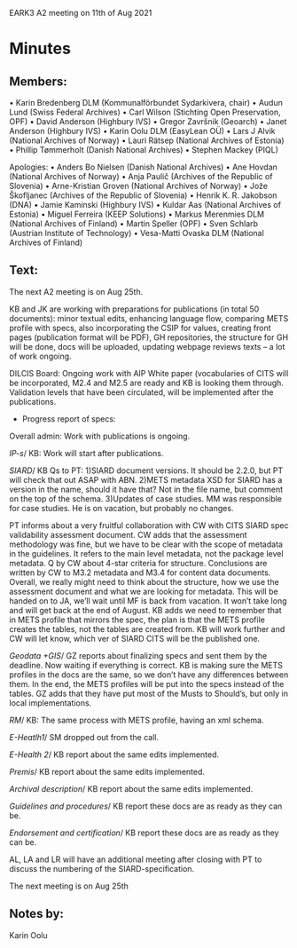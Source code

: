 EARK3 A2 meeting on 11th of Aug 2021

# Minutes

## Members:

• Karin Bredenberg DLM (Kommunalförbundet Sydarkivera, chair)
 • Audun Lund (Swiss Federal Archives)
• Carl Wilson (Stichting Open Preservation, OPF)
• David Anderson (Highbury IVS)
• Gregor Završnik (Geoarch)
• Janet Anderson (Highbury IVS)
• Karin Oolu DLM (EasyLean OÜ)
• Lars J Alvik (National Archives of Norway)
• Lauri Rätsep (National Archives of Estonia)
• Phillip Tømmerholt (Danish National Archives)
• Stephen Mackey (PIQL)

Apologies: 
• Anders Bo Nielsen (Danish National Archives)
• Ane Hovdan (National Archives of Norway)
• Anja Paulič (Archives of the Republic of Slovenia) 
• Arne-Kristian Groven (National Archives of Norway) 
• Jože Škofljanec (Archives of the Republic of Slovenia)
• Henrik K. R. Jakobson (DNA)
• Jamie Kaminski (Highbury IVS)
• Kuldar Aas (National Archives of Estonia)
• Miguel Ferreira (KEEP Solutions)
• Markus Merenmies DLM (National Archives of Finland)
• Martin Speller (OPF) 
• Sven Schlarb (Austrian Institute of Technology)
• Vesa-Matti Ovaska DLM (National Archives of Finland)



## Text: 

The next A2 meeting is on Aug 25th.

KB and JK are working with preparations for publications (in total 50 documents): minor textual edits, enhancing language flow, comparing METS profile with specs, also incorporating the CSIP for values,  creating front pages (publication format will be PDF), GH repositories, the structure for GH will be done, docs will be uploaded, updating webpage reviews texts – a lot of work ongoing.

DILCIS Board: Ongoing work with AIP White paper (vocabularies of CITS will be incorporated, M2.4 and M2.5 are ready and KB is looking them through. Validation levels that have been circulated, will be implemented after the publications.


- Progress report of specs:

Overall admin: Work with publications is ongoing. 

*IP-s*/ KB: Work will start after publications. 
                                                                                                               
*SIARD*/ KB Qs to PT: 1)SIARD document versions. It should be 2.2.0, but PT will check that out ASAP with ABN. 2)METS metadata XSD for SIARD has a version in the name, should it have that? Not in the file name, but comment on the top of the schema. 3)Updates of case studies. MM was responsible for case studies. He is on vacation, but probably no changes. 

PT informs about a very fruitful collaboration with CW with CITS SIARD spec validability assessment document. CW adds that the assessment methodology was fine, but we have to be clear with the scope of metadata in the guidelines. It refers to the main level metadata, not the package level metadata.  Q by CW about 4-star criteria for structure.  Conclusions are written by CW to M3.2 metadata and M3.4 for content data documents. Overall, we really might need to think about the structure, how we use the assessment document and what we are looking for metadata. This will be handed on to JA, we’ll wait until MF is back from vacation. It won’t take long and will get back at the end of August. KB adds we need to remember that in METS profile that mirrors the spec, the plan is that the METS profile creates the tables, not the tables are created from.  KB will work further and CW will let know, which ver of SIARD CITS will be the published one. 

*Geodata +GIS*/ GZ reports about finalizing specs and sent them by the deadline. Now waiting if everything is correct. KB is making sure the METS profiles in the docs are the same, so we don’t have any differences between them. In the end, the METS profiles will be put into the specs instead of the tables. GZ adds that they have put most of the Musts to Should’s, but only in local implementations. 

*RM*/ KB: The same process with METS profile, having an xml schema.  

*E-Heatlh1*/ SM dropped out from the call. 

*E-Health 2*/ KB report about the same edits implemented.     

*Premis*/ KB report about the same edits implemented.      

*Archival description*/ KB report about the same edits implemented.   

*Guidelines and procedures*/ KB report these docs are as ready as they can be.     
                                                                              
*Endorsement and certification*/ KB report these docs are as ready as they can be.     

AL, LA and LR will have an additional meeting after closing with PT to discuss the numbering of the SIARD-specification. 

The next meeting is on Aug 25th 

## Notes by: 

Karin Oolu
